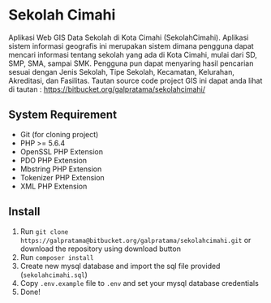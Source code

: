 # Sekolah Cimahi
Aplikasi Web GIS Data Sekolah di Kota Cimahi (SekolahCimahi). Aplikasi sistem informasi geografis ini merupakan sistem dimana pengguna dapat mencari informasi tentang sekolah yang ada di Kota Cimahi, mulai dari SD, SMP, SMA, sampai SMK. 
Pengguna pun dapat menyaring hasil pencarian sesuai dengan Jenis Sekolah, Tipe Sekolah, Kecamatan, Kelurahan, Akreditasi, dan Fasilitas. Tautan source code project GIS ini dapat anda lihat di tautan : https://bitbucket.org/galpratama/sekolahcimahi/

## System Requirement
- Git (for cloning project)
- PHP >= 5.6.4
- OpenSSL PHP Extension
- PDO PHP Extension
- Mbstring PHP Extension
- Tokenizer PHP Extension
- XML PHP Extension

## Install
1. Run `git clone https://galpratama@bitbucket.org/galpratama/sekolahcimahi.git` or download the repository using download button
2. Run `composer install`
3. Create new mysql database and import the sql file provided (`sekolahcimahi.sql`)
4. Copy `.env.example` file to `.env` and set your mysql database credentials
5. Done!
